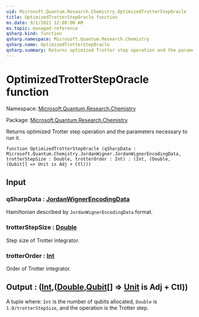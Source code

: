 ```yaml
---
uid: Microsoft.Quantum.Research.Chemistry.OptimizedTrotterStepOracle
title: OptimizedTrotterStepOracle function
ms.date: 9/1/2021 12:00:00 AM
ms.topic: managed-reference
qsharp.kind: function
qsharp.namespace: Microsoft.Quantum.Research.Chemistry
qsharp.name: OptimizedTrotterStepOracle
qsharp.summary: Returns optimized Trotter step operation and the parameters necessary to run it.
---
```


# OptimizedTrotterStepOracle function

Namespace: [Microsoft.Quantum.Research.Chemistry](xref:Microsoft.Quantum.Research.Chemistry)

Package: [Microsoft.Quantum.Research.Chemistry](https://nuget.org/packages/Microsoft.Quantum.Research.Chemistry)


Returns optimized Trotter step operation and the parameters necessary to run it.

```qsharp
function OptimizedTrotterStepOracle (qSharpData : Microsoft.Quantum.Chemistry.JordanWigner.JordanWignerEncodingData, trotterStepSize : Double, trotterOrder : Int) : (Int, (Double, (Qubit[] => Unit is Adj + Ctl)))
```


## Input

### qSharpData : [JordanWignerEncodingData](xref:Microsoft.Quantum.Chemistry.JordanWigner.JordanWignerEncodingData)

Hamiltonian described by `JordanWignerEncodingData` format.


### trotterStepSize : [Double](xref:microsoft.quantum.qsharp.valueliterals#double-literals)

Step size of Trotter integrator.


### trotterOrder : [Int](xref:microsoft.quantum.qsharp.valueliterals#int-literals)

Order of Trotter integrator.



## Output : ([Int](xref:microsoft.quantum.qsharp.valueliterals#int-literals),([Double](xref:microsoft.quantum.qsharp.valueliterals#double-literals),[Qubit](xref:microsoft.quantum.qsharp.valueliterals#qubit-literals)[] => [Unit](xref:microsoft.quantum.qsharp.valueliterals#unit-literal)  is Adj + Ctl))

A tuple where: `Int` is the number of qubits allocated,`Double` is `1.0/trotterStepSize`, and the operationis the Trotter step.